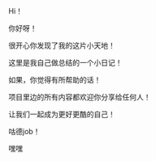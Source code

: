 Hi！

你好呀！

很开心你发现了我的这片小天地！

这里是我自己做总结的一个小日记！

如果，你觉得有所帮助的话！

项目里边的所有内容都欢迎你分享给任何人！

让我们一起成为更好更酷的自己！

咕德job！

嘿嘿
